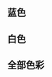 <script>
import { copy } from '../utils/index'
import colorMap from '../color.json'
export default {
  data() {
    return {
      blueMap: [
        { name: '飞燕草蓝', color: '#0f59a4' },
        { name: '群青', color: '#1772b4' },
        { name: '宝石蓝', color: '#2486b9' },
        { name: '睛蓝', color: '#5698c3' },
        { name: '晴山蓝', color: '#8fb2c9' },
        { name: '云水蓝', color: '#baccd9' },
      ],
      whiteMap: [
        { name: '月影白', color: '#c0c4c3' },
        { name: '银鱼白', color: '#cdd1d3' },
        { name: '云峰白', color: '#d8e3e7' },
        { name: '月白', color: '#eef7f2' },
        { name: '象牙白', color: '#fffef8' },
      ],
      colorMap,
    }
  },
  methods: {
    copy: copy,
    // 颜色混入
    tintColor(c, tint) {
      const color = c.replace('#', '')
      let red = parseInt(color.slice(0, 2), 16)
      let green = parseInt(color.slice(2, 4), 16)
      let blue = parseInt(color.slice(4, 6), 16)

      if (tint === 0) {
        // when primary color is in its rgb space
        return [red, green, blue].join(',')
      } else {
        red += Math.round(tint * (255 - red))
        green += Math.round(tint * (255 - green))
        blue += Math.round(tint * (255 - blue))
        red = red.toString(16)
        green = green.toString(16)
        blue = blue.toString(16)
        return `#${red}${green}${blue}`
      }
    },
  },
}
</script>
## 蓝色

<template>
  <div class="color">
    <div class="color-box" v-for="item in blueMap" :key="item.color">
      <div class="main-color" @click="copy(item.color)" :style="{ background: item.color }">{{ item.name }}<br /><br />{{ item.color }}</div>
      <div class="gradual-color" :style="{ background: tintColor(item.color, 0.9) }">
        <div class="gradual-color-item" @click="copy(tintColor(item.color, key / 10))" v-for="key in 8" :key="key" :style="{ background: tintColor(item.color, key / 10) }"></div>
      </div>
    </div>
  </div>
</template>

## 白色

<template>
  <div class="color">
    <div class="color-box" v-for="item in whiteMap" :key="item.color">
      <div class="main-color" @click="copy(item.color)" :style="{ background: item.color, color: '#000' }">{{ item.name }}<br /><br />{{ item.color }}</div>
      <div class="gradual-color" :style="{ background: tintColor(item.color, 0.9) }">
        <div class="gradual-color-item"  @click="copy(tintColor(item.color, key / 10))" v-for="key in 8" :key="key" :style="{ background: tintColor(item.color, key / 10) }"></div>
      </div>
    </div>
  </div>
</template>

## 全部色彩

<template>
  <div class="color">
    <div class="color-box" v-for="item in colorMap" :key="item.hex">
      <div class="main-color" @click="copy(item.hex)" :style="{ background: item.hex, color: '#000' }">{{ item.name }}<br /><br />{{ item.hex }}</div>
      <div class="gradual-color" :style="{ background: tintColor(item.hex, 0.9) }">
        <div class="gradual-color-item"  @click="copy(tintColor(item.hex, key / 10))" v-for="key in 8" :key="key" :style="{ background: tintColor(item.hex, key / 10) }"></div>
      </div>
    </div>
  </div>
</template>
